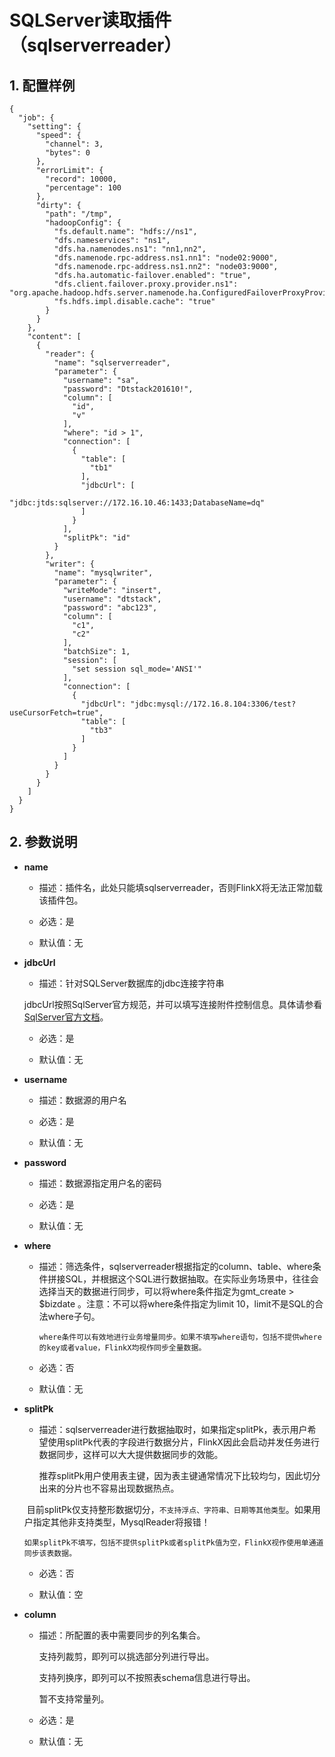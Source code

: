 # SQLServer读取插件（sqlserverreader）

## 1. 配置样例

```
{
  "job": {
    "setting": {
      "speed": {
        "channel": 3,
        "bytes": 0
      },
      "errorLimit": {
        "record": 10000,
        "percentage": 100
      },
      "dirty": {
        "path": "/tmp",
        "hadoopConfig": {
          "fs.default.name": "hdfs://ns1",
          "dfs.nameservices": "ns1",
          "dfs.ha.namenodes.ns1": "nn1,nn2",
          "dfs.namenode.rpc-address.ns1.nn1": "node02:9000",
          "dfs.namenode.rpc-address.ns1.nn2": "node03:9000",
          "dfs.ha.automatic-failover.enabled": "true",
          "dfs.client.failover.proxy.provider.ns1": "org.apache.hadoop.hdfs.server.namenode.ha.ConfiguredFailoverProxyProvider",
          "fs.hdfs.impl.disable.cache": "true"
        }
      }
    },
    "content": [
      {
        "reader": {
          "name": "sqlserverreader",
          "parameter": {
            "username": "sa",
            "password": "Dtstack201610!",
            "column": [
              "id",
              "v"
            ],
            "where": "id > 1",
            "connection": [
              {
                "table": [
                  "tb1"
                ],
                "jdbcUrl": [
                  "jdbc:jtds:sqlserver://172.16.10.46:1433;DatabaseName=dq"
                ]
              }
            ],
            "splitPk": "id"
          }
        },
        "writer": {
          "name": "mysqlwriter",
          "parameter": {
            "writeMode": "insert",
            "username": "dtstack",
            "password": "abc123",
            "column": [
              "c1",
              "c2"
            ],
            "batchSize": 1,
            "session": [
              "set session sql_mode='ANSI'"
            ],
            "connection": [
              {
                "jdbcUrl": "jdbc:mysql://172.16.8.104:3306/test?useCursorFetch=true",
                "table": [
                  "tb3"
                ]
              }
            ]
          }
        }
      }
    ]
  }
}

```

## 2. 参数说明

* **name**

 	* 描述：插件名，此处只能填sqlserverreader，否则FlinkX将无法正常加载该插件包。
	* 必选：是 <br />

	* 默认值：无 <br />

* **jdbcUrl**

	* 描述：针对SQLServer数据库的jdbc连接字符串

	 jdbcUrl按照SqlServer官方规范，并可以填写连接附件控制信息。具体请参看[SqlServer官方文档](http://technet.microsoft.com/zh-cn/library/ms378749(v=SQL.110).aspx)。

	* 必选：是 <br />

	* 默认值：无 <br />

* **username**

	* 描述：数据源的用户名 <br />

	* 必选：是 <br />

	* 默认值：无 <br />

* **password**

	* 描述：数据源指定用户名的密码 <br />

	* 必选：是 <br />

	* 默认值：无 <br />
	
* **where**

	* 描述：筛选条件，sqlserverreader根据指定的column、table、where条件拼接SQL，并根据这个SQL进行数据抽取。在实际业务场景中，往往会选择当天的数据进行同步，可以将where条件指定为gmt_create > $bizdate 。注意：不可以将where条件指定为limit 10，limit不是SQL的合法where子句。<br />

          where条件可以有效地进行业务增量同步。如果不填写where语句，包括不提供where的key或者value，FlinkX均视作同步全量数据。

	* 必选：否 <br />

	* 默认值：无 <br />
	
* **splitPk**

	* 描述：sqlserverreader进行数据抽取时，如果指定splitPk，表示用户希望使用splitPk代表的字段进行数据分片，FlinkX因此会启动并发任务进行数据同步，这样可以大大提供数据同步的效能。

	  推荐splitPk用户使用表主键，因为表主键通常情况下比较均匀，因此切分出来的分片也不容易出现数据热点。

	  目前splitPk仅支持整形数据切分，`不支持浮点、字符串、日期等其他类型`。如果用户指定其他非支持类型，MysqlReader将报错！

	  如果splitPk不填写，包括不提供splitPk或者splitPk值为空，FlinkX视作使用单通道同步该表数据。

	* 必选：否 <br />

	* 默认值：空 <br />



* **column**

	* 描述：所配置的表中需要同步的列名集合。
	
	  支持列裁剪，即列可以挑选部分列进行导出。

      支持列换序，即列可以不按照表schema信息进行导出。
      
      暂不支持常量列。

	* 必选：是 <br />

	* 默认值：无 <br />
	
